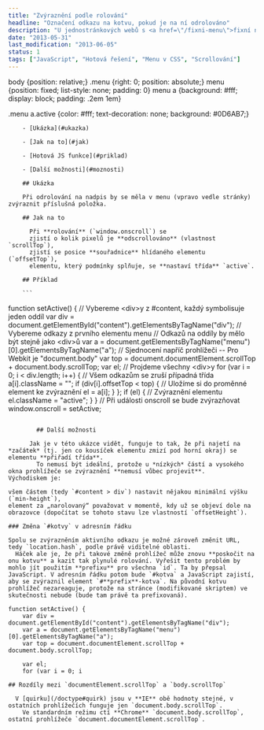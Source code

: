 ```yaml
---
title: "Zvýraznění podle rolování"
headline: "Označení odkazu na kotvu, pokud je na ní odrolováno"
description: "U jednostránkových webů s <a href=\"/fixni-menu\">fixní navigací</a> (s odkazy na #kotvy) může být vhodné právě viditelnou (aktivní) položku zvýraznit."
date: "2013-05-31"
last_modification: "2013-06-05"
status: 1
tags: ["JavaScript", "Hotová řešení", "Menu v CSS", "Scrollování"]
---
```


body {position: relative;}
.menu {right: 0; position: absolute;}
menu {position: fixed; list-style: none; padding: 0}
menu a {background: #fff; display: block; padding: .2em 1em}

.menu a.active {color: #fff; text-decoration: none; background: #0D6AB7;}

		- [Ukázka](#ukazka)

		- [Jak na to](#jak)

		- [Hotová JS funkce](#priklad)

		- [Další možnosti](#moznosti)

		## Ukázka

		Při odrolování na nadpis by se měla v menu (vpravo vedle stránky) zvýraznit příslušná položka.

		## Jak na to

          Při **rolování** (`window.onscroll`) se
          zjistí o kolik pixelů je **odscrollováno** (vlastnost `scrollTop`),
          zjistí se posice **souřadnice** hlídaného elementu (`offsetTop`),
          elementu, který podmínky splňuje, se **nastaví třída** `active`.

		## Příklad

		```
function setActive() {
	// Vybereme &lt;div>y z #content, každý symbolisuje jeden oddíl
	var div = document.getElementById("content").getElementsByTagName("div");
	// Vybereme odkazy z prvního elementu menu
	// Odkazů na oddíly by mělo být stejně jako &lt;div>ů
	var a = document.getElementsByTagName("menu")[0].getElementsByTagName("a");
	// Sjednocení napříč prohlížeči -- Pro Webkit je "document.body"
	var top = document.documentElement.scrollTop + document.body.scrollTop;
	var el;
	// Projdeme všechny &lt;div>y
	for (var i = 0; i &lt; div.length; i++) {
		// Všem odkazům se zruší případná třída
		a[i].className = "";
		if (div[i].offsetTop &lt; top) {
			// Uložíme si do proměnné element ke zvýraznění
			el = a[i];
		}
	};
	if (el) {
		// Zvýraznění elementu
		el.className = "active";
	}
}
// Při události onscroll se bude zvýrazňovat
window.onscroll = setActive;
```

		## Další možnosti

      Jak je v této ukázce vidět, funguje to tak, že při najetí na *začátek* (tj. jen co kousíček elementu zmizí pod horní okraj) se elementu **přiřadí třída**.
        To nemusí být ideální, protože u *nízkých* částí a vysokého okna prohlížeče se zvýraznění **nemusí vůbec projevit**.
Východiskem je: 

všem částem (tedy `#content > div`) nastavit nějakou minimální výšku (`min-height`),
element za „narolovaný“ považovat v momentě, kdy už se objeví dole na obrazovce (dopočítat se tohoto stavu lze vlastností `offsetHeight`).

### Změna `#kotvy` v adresním řádku

Spolu se zvýrazněním aktivního odkazu je možné zároveň změnit URL, tedy `location.hash`, podle právě viditelné oblasti.
  Háček ale je, že při takové změně prohlížeč může znovu **poskočit na onu kotvu** a kazit tak plynulé rolování. Vyřešit tento problém by mohlo jít použitím **prefixu** pro všechna `id`. Ta by přepsal JavaScript. V adresním řádku potom bude `#kotva` a JavaScript zajistí, aby se zvýraznil element `#**prefix**-kotva`. Na původní kotvu prohlížeč nezareaguje, protože na stránce (modifikované skriptem) ve skutečnosti nebude (bude tam právě ta prefixovaná).

function setActive() {
	var div = document.getElementById("content").getElementsByTagName("div");
	var a = document.getElementsByTagName("menu")[0].getElementsByTagName("a");
	var top = document.documentElement.scrollTop + document.body.scrollTop;

	var el;
	for (var i = 0; i 

## Rozdíly mezi `documentElement.scrollTop` a `body.scrollTop`

  V [quirku](/doctype#quirk) jsou v **IE** obě hodnoty stejné, v ostatních prohlížečích funguje jen `document.body.scrollTop`.
    Ve standardním režimu ctí **Chrome** `document.body.scrollTop`, ostatní prohlížeče `document.documentElement.scrollTop`.